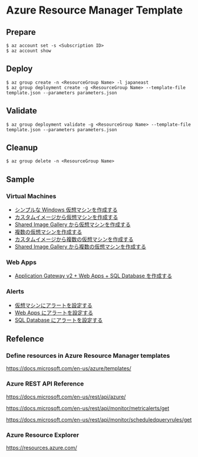 # Azure Resource Manager Template

## Prepare
```shell-session
$ az account set -s <Subscription ID>
$ az account show
```

## Deploy
```shell-session
$ az group create -n <ResourceGroup Name> -l japaneast
$ az group deployment create -g <ResourceGroup Name> --template-file template.json --parameters parameters.json
```

## Validate
```shell-session
$ az group deployment validate -g <ResourceGroup Name> --template-file template.json --parameters parameters.json
```

## Cleanup
```shell-session
$ az group delete -n <ResourceGroup Name>
```

## Sample
### Virtual Machines
- [シンプルな Windows 仮想マシンを作成する](./vm-simple-windows/template.json)
- [カスタムイメージから仮想マシンを作成する](./vm-custom-image/template.json)
- [Shared Image Gallery から仮想マシンを作成する](./vm-sig/template.json)
- [複数の仮想マシンを作成する](./vm-copy/template.json)
- [カスタムイメージから複数の仮想マシンを作成する](./vm-copy-custom-image/template.json)
- [Shared Image Gallery から複数の仮想マシンを作成する](./vm-copy-sig/template.json)

### Web Apps
- [Application Gateway v2 + Web Apps + SQL Database を作成する](./web-db-app/template.json)

### Alerts
- [仮想マシンにアラートを設定する](./alert/template.json)
- [Web Apps にアラートを設定する](./alert-web/template.json)
- [SQL Database にアラートを設定する](./alert-sql/template.json)


## Refelence

### Define resources in Azure Resource Manager templates
https://docs.microsoft.com/en-us/azure/templates/

### Azure REST API Reference
https://docs.microsoft.com/en-us/rest/api/azure/

https://docs.microsoft.com/en-us/rest/api/monitor/metricalerts/get

https://docs.microsoft.com/en-us/rest/api/monitor/scheduledqueryrules/get

### Azure Resource Explorer
https://resources.azure.com/
